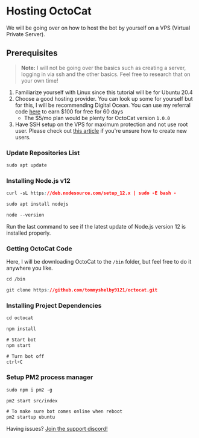 # Hosting OctoCat

We will be going over on how to host the bot by yourself on a VPS (Virtual Private Server).

## Prerequisites
> **Note:** I will not be going over the basics such as creating a server, logging in via ssh and the other basics. Feel free to research that on your own time!
1. Familiarize yourself with Linux since this tutorial will be for Ubuntu 20.4
2. Choose a good hosting provider. You can look up some for yourself but for this, I will be recommending Digital Ocean. You can use my referral code [here](https://m.do.co/c/0ca904582444) to earn $100 for free for 60 days
    - The $5/mo plan would be plenty for OctoCat version `1.0.0`
3. Have SSH setup on the VPS for maximum protection and not use root user. Please check out [this article](https://www.digitalocean.com/community/tutorials/initial-server-setup-with-ubuntu-20-04) if you're unsure how to create new users.

### Update Repositories List
```css
sudo apt update
```

### Installing Node.js v12
```css
curl -sL https://deb.nodesource.com/setup_12.x | sudo -E bash -

sudo apt install nodejs

node --version
```

Run the last command to see if the latest update of Node.js version 12 is installed properly.

### Getting OctoCat Code
Here, I will be downloading OctoCat to the `/bin` folder, but feel free to do it anywhere you like.
```css
cd /bin

git clone https://github.com/tommyshelby9121/octocat.git
```

### Installing Project Dependencies
```css
cd octocat

npm install

# Start bot
npm start

# Turn bot off
ctrl+C
```

### Setup PM2 process manager
```css
sudo npm i pm2 -g

pm2 start src/index

# To make sure bot comes online when reboot
pm2 startup ubuntu
```

Having issues? [Join the support discord!](https://discord.gg/ZxD5EjY)